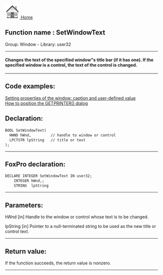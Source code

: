 [<img src="../../images/home.png"> Home ](https://github.com/VFPX/Win32API)  

## Function name : SetWindowText
Group: Window - Library: user32    
***  


#### Changes the text of the specified window"s title bar (if it has one). If the specified window is a control, the text of the control is changed.
***  


## Code examples:
[Setting properties of the window: caption and user-defined value](../../samples/sample_182.md)  
[How to position the GETPRINTER() dialog](../../samples/sample_482.md)  

## Declaration:
```foxpro  
BOOL SetWindowText(
  HWND hWnd,         // handle to window or control
  LPCTSTR lpString   // title or text
);  
```  
***  


## FoxPro declaration:
```foxpro  
DECLARE INTEGER SetWindowText IN user32;
	INTEGER hWnd,;
	STRING  lpString  
```  
***  


## Parameters:
hWnd 
[in] Handle to the window or control whose text is to be changed. 

lpString 
[in] Pointer to a null-terminated string to be used as the new title or control text. 
  
***  


## Return value:
If the function succeeds, the return value is nonzero.  
***  

